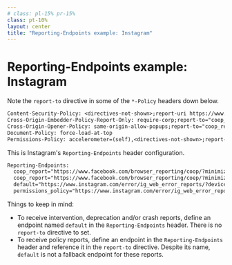 ```yaml
---
# class: pl-15% pr-15%
class: pt-10%
layout: center
title: "Reporting-Endpoints example: Instagram"
---
```

<h1>Reporting-Endpoints example: Instagram</h1>

<Transform scale="0.9">

Note the `report-to` directive in <span class="color:accent">some</span> of the `*-Policy` headers down below.

```txt
Content-Security-Policy: <directives-not-shown>;report-uri https://www.facebook.com/csp/reporting/?m=t&minimize=0;
Cross-Origin-Embedder-Policy-Report-Only: require-corp;report-to="coep_report"
Cross-Origin-Opener-Policy: same-origin-allow-popups;report-to="coop_report"
Document-Policy: force-load-at-top
Permissions-Policy: accelerometer=(self),<directives-not-shown>;report-to="permissions_policy"
```

This is Instagram's `Reporting-Endpoints` header configuration.

```txt
Reporting-Endpoints: 
  coop_report="https://www.facebook.com/browser_reporting/coop/?minimize=0",
  coep_report="https://www.facebook.com/browser_reporting/coep/?minimize=0", 
  default="https://www.instagram.com/error/ig_web_error_reports/?device_level=unknown",
  permissions_policy="https://www.instagram.com/error/ig_web_error_reports/"
```

Things to keep in mind:

- To receive <span class="color:accent">intervention</span>, <span class="color:accent">deprecation</span> and/or <span class="color:accent">crash</span> reports, define an endpoint named `default` in the `Reporting-Endpoints` header. There is no `report-to` directive to set.
- To receive <span class="color:accent">policy reports</span>, define an endpoint in the `Reporting-Endpoints` header and reference it in the `report-to` directive. Despite its name, `default` is not a fallback endpoint for these reports.

</Transform>

<!--
If the `Reporting-Endpoints` header defines no `default` endpoint, reports of this type will not be sent (although they will be generated).

At the moment Document-Policy is still an [unofficial draft](https://wicg.github.io/document-policy/). Here is its [explainer](https://github.com/WICG/document-policy/blob/main/document-policy-explainer.md).
-->
